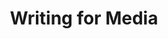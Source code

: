 ---
title: Writing for Media
number: COMM 230
academic-home: Comm
program-core: true
course-type: [Prescribed]
description: This course is an introduction to writing for various kinds of mass communication media. Students will practice writing public relations news releases, public information announcements, print, television and radio advertisements, as well as news stories and editorials. Students will be given weekly writing assignments, some of which will be re-writes of earlier submissions. In-class exercises will include various writing exercises designed to get students more comfortable with writing for media.
bulletin-link: https://bulletins.psu.edu/search/?search=%22comm+230w%22
pathway-list:
---